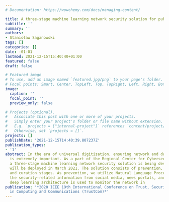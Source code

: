 ```yaml
---
# Documentation: https://wowchemy.com/docs/managing-content/

title: A three-stage machine learning network security solution for public entities
subtitle: ''
summary: ''
authors:
- Stanisław Saganowski
tags: []
categories: []
date: -01-01
lastmod: 2021-12-15T15:40:40+01:00
featured: false
draft: false

# Featured image
# To use, add an image named `featured.jpg/png` to your page's folder.
# Focal points: Smart, Center, TopLeft, Top, TopRight, Left, Right, BottomLeft, Bottom, BottomRight.
image:
  caption: ''
  focal_point: ''
  preview_only: false

# Projects (optional).
#   Associate this post with one or more of your projects.
#   Simply enter your project's folder or file name without extension.
#   E.g. `projects = ["internal-project"]` references `content/project/deep-learning/index.md`.
#   Otherwise, set `projects = []`.
projects: []
publishDate: '2021-12-15T14:40:39.807237Z'
publication_types:
- '1'
abstract: In the era of universal digitization, ensuring network and data security
  is extremely important. As a part of the Regional Center for Cybersecurity initiative,
  a three-stage machine learning network security solution is being developed and
  will be deployed in March 2021. The solution consists of prevention, monitoring,
  and curation stages. As prevention, we utilize Natural Language Processing to extract
  the security-related information from social media, news portals, and darknet. A
  deep learning architecture is used to monitor the network in
publication: '*2020 IEEE 19th International Conference on Trust, Security and Privacy
  in Computing and Communications (TrustCom)*'
---
```

